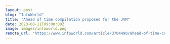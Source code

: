 ```yaml
---
layout: post
blog: "InfoWorld"
title: "Ahead of time compilation proposed for the JVM"
date: 2023-08-11T09:00:00Z
image: images/infoworld.png
remote_url: "https://www.infoworld.com/article/3704490/ahead-of-time-compilation-proposed-for-the-jvm.html#tk.rss_applicationdevelopment"
---
```

